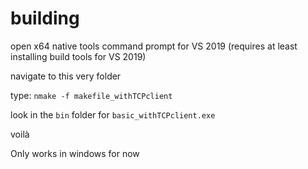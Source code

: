 # building
open x64 native tools command prompt for VS 2019 (requires at least installing build tools for VS 2019)

navigate to this very folder

type: `nmake -f makefile_withTCPclient`  

look in the `bin` folder  for `basic_withTCPclient.exe`  

voilà  

Only works in windows for now